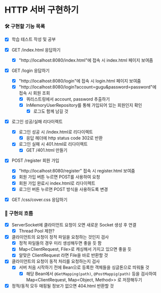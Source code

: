 # HTTP 서버 구현하기

### 🛠 구현할 기능 목록
- [x] 학습 테스트 작성 및 공부

- [x] GET /index.html 응답하기
    - [x] "http://localhost:8080/index.html"에 접속 시 index.html 페이지 보여줌

- [x] GET /login 응답하기
    - [x] "http://localhost:8080/login"에 접속 시 login.html 페이지 보여줌
    - [x] "http://localhost:8080/login?account=gugu&password=password"에 접속 시 회원 조회
        - [x] 쿼리스트링에서 account, password 추출하기
        - [x] InMemoryUserRepository를 통해 가입되어 있는 회원인지 확인
            - [x] 로그도 함께 남길 것

- [x] 로그인 성공/실패 리다이렉트
    - [x] 로그인 성공 시 /index.html로 리다이렉트
        - [x] 응답 헤더에 http status code 302로 반환
    - [x] 로그인 실패 시 401.html로 리다이렉트
        - [x] GET /401.html 만들기

- [x] POST /register 회원 가입
    - [x] "http://localhost:8080/register" 접속 시 register.html 보여줌
    - [x] 회원 가입 버튼 누르면 POST를 사용하여 요청
    - [x] 회원 가입 완료시 index.html로 리다이렉트
    - [x] 로그인 버튼 누르면 POST 방식을 사용하도록 변경

- [x] GET /css/cover.css 응답하기

### 📜 구현의 흐름
- [x] ServerSocket에 클라이언트 요청이 오면 새로운 Socket 생성 후 연결
    - [x] Thread Pool 제한?

- [x] 클라이언트의 요청이 정적 파일을 요청하는 것인지 검사
    - [x] 정적 파일들의 경우 미리 생성해두면 좋을 듯 함
    - [x] Map\<ClientRequest, File>로 캐싱해서 가지고 있으면 좋을 듯
    - [x] 알맞은 ClientRequest 라면 File을 바로 반환할 것

- [x] 클라이언트의 요청이 동적 처리를 요청하는지 검사
    - [x] 서버 처음 시작하기 전에 Bean으로 등록한 객체들을 싱글톤으로 띄워둘 것
        - [x] 해당 Bean에서 `@GetMapping(path)`, `@PostMappig(path)` 등을 검사하여 Map\<ClientRequest, Map<Object, Method>> 로 저장해두기

- [x] 정적/동적 모두 매핑될 정보가 없으면 404.html 반환할 것
